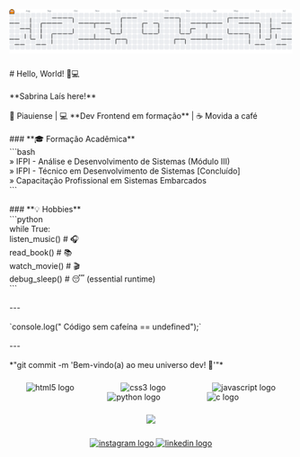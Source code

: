 <picture>
  <source media="(prefers-color-scheme: dark)" srcset="https://raw.githubusercontent.com/imnotSabrina/imnotSabrina/output/pacman-contribution-graph-dark.svg">
  <source media="(prefers-color-scheme: light)" srcset="https://raw.githubusercontent.com/imnotSabrina/imnotSabrina/output/pacman-contribution-graph.svg">
  <img alt="pacman contribution graph" src="https://raw.githubusercontent.com/imnotSabrina/imnotSabrina/output/pacman-contribution-graph.svg">
</picture>

###

<p align="left"># Hello, World! 👩💻  <br><br>**Sabrina Laís here!**  <br><br>📍 Piauiense | 💻 **Dev Frontend em formação** | ☕ Movida a café  <br><br>
### **🎓 Formação Acadêmica**  <br>```bash<br>» IFPI - Análise e Desenvolvimento de Sistemas (Módulo III)  <br>» IFPI - Técnico em Desenvolvimento de Sistemas [Concluído]  <br>» Capacitação Profissional em Sistemas Embarcados  <br>```<br><br>
### **💡 Hobbies**  <br>```python<br>while True:<br>    listen_music()  # 🎧<br>    read_book()     # 📚 <br>    watch_movie()   # 🎬<br>    debug_sleep()   # 😴 (essential runtime)<br>```<br><br>---  <br><br>`console.log(" Código sem cafeína == undefined");`     <br><br>---  <br><br>*"git commit -m 'Bem-vindo(a) ao meu universo dev! 🚀'"*</p>

###

<div align="center">
  <img src="https://cdn.jsdelivr.net/gh/devicons/devicon/icons/html5/html5-original.svg" height="40" alt="html5 logo"  />
  <img width="75" />
  <img src="https://cdn.jsdelivr.net/gh/devicons/devicon/icons/css3/css3-original.svg" height="40" alt="css3 logo"  />
  <img width="75" />
  <img src="https://cdn.jsdelivr.net/gh/devicons/devicon/icons/javascript/javascript-original.svg" height="40" alt="javascript logo"  />
  <img width="75" />
  <img src="https://cdn.jsdelivr.net/gh/devicons/devicon/icons/python/python-original.svg" height="40" alt="python logo"  />
  <img width="75" />
  <img src="https://cdn.jsdelivr.net/gh/devicons/devicon/icons/c/c-original.svg" height="40" alt="c logo"  />
</div>

###

<div align="center">
  <a href="https://open.spotify.com/user/Sabrinavieira">
    <img src="![Alt text](https://spotify-recently-played-readme.vercel.app/api?user=b051vtcrarfvt7caicqz4o5e7)"  />
  </a>
</div>

###

<div align="center">
  <a href="https://www.instagram.com/_sabrinaramosz/" target="_blank">
    <img src="https://raw.githubusercontent.com/maurodesouza/profile-readme-generator/master/src/assets/icons/social/instagram/default.svg" width="115" height="40" alt="instagram logo"  />
  </a>
  <a href="https://www.linkedin.com/in/sabrinalais260178235/" target="_blank">
    <img src="https://raw.githubusercontent.com/maurodesouza/profile-readme-generator/master/src/assets/icons/social/linkedin/default.svg" width="115" height="40" alt="linkedin logo"  />
  </a>
</div>

###
